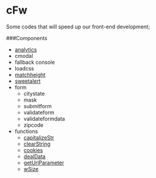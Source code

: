 # cFw
Some codes that will speed up our front-end development;

###Components
- [analytics](https://github.com/Ceicom/cFw/tree/master/dev/js/config/analytics)
- cmodal
- fallback console
- loadcss
- [matchheight](https://github.com/Ceicom/cFw/tree/master/dev/js/config/matchheight)
- [sweetalert](https://github.com/Ceicom/cFw/tree/master/dev/js/config/sweetalert)
- form
    - citystate
    - mask
    - submitform
    - validateform
    - validateformdata
    - zipcode
- functions
    - [capitalizeStr](https://github.com/Ceicom/cFw/blob/master/dev/js/config/funcs/#capitalizestr)
    - [clearString](https://github.com/Ceicom/cFw/blob/master/dev/js/config/funcs/#clearstring)
    - [cookies](https://github.com/Ceicom/cFw/blob/master/dev/js/config/funcs/#cookies)
    - [dealData](https://github.com/Ceicom/cFw/blob/master/dev/js/config/funcs/#dealdata)
    - [getUrlParameter](https://github.com/Ceicom/cFw/blob/master/dev/js/config/funcs/#geturlparameter)
    - [wSize](https://github.com/Ceicom/cFw/blob/master/dev/js/config/funcs/#wsize)
